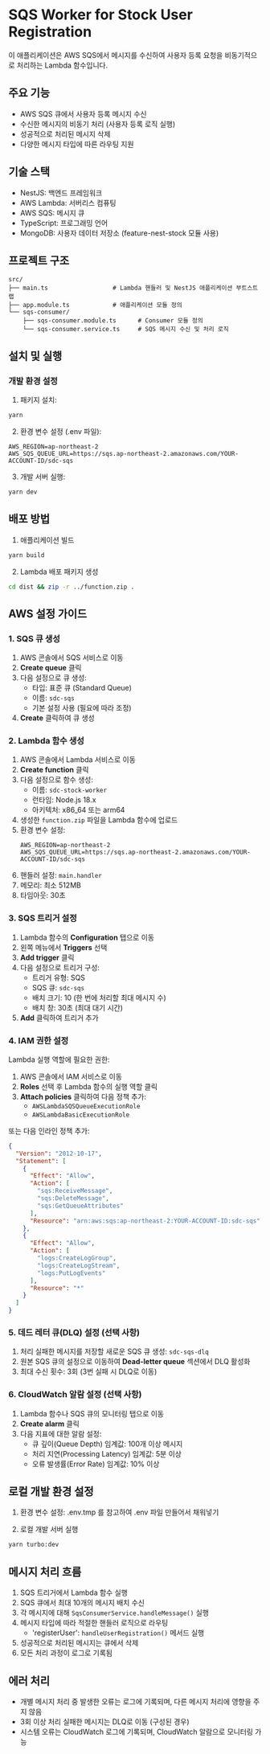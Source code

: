 # SQS Worker for Stock User Registration

이 애플리케이션은 AWS SQS에서 메시지를 수신하여 사용자 등록 요청을 비동기적으로 처리하는 Lambda 함수입니다.

## 주요 기능

- AWS SQS 큐에서 사용자 등록 메시지 수신
- 수신한 메시지의 비동기 처리 (사용자 등록 로직 실행)
- 성공적으로 처리된 메시지 삭제
- 다양한 메시지 타입에 따른 라우팅 지원

## 기술 스택

- NestJS: 백엔드 프레임워크
- AWS Lambda: 서버리스 컴퓨팅
- AWS SQS: 메시지 큐
- TypeScript: 프로그래밍 언어
- MongoDB: 사용자 데이터 저장소 (feature-nest-stock 모듈 사용)

## 프로젝트 구조

```
src/
├── main.ts                  # Lambda 핸들러 및 NestJS 애플리케이션 부트스트랩
├── app.module.ts            # 애플리케이션 모듈 정의
└── sqs-consumer/
    ├── sqs-consumer.module.ts      # Consumer 모듈 정의
    └── sqs-consumer.service.ts     # SQS 메시지 수신 및 처리 로직
```

## 설치 및 실행

### 개발 환경 설정

1. 패키지 설치:
```bash
yarn
```

2. 환경 변수 설정 (.env 파일):
```
AWS_REGION=ap-northeast-2
AWS_SQS_QUEUE_URL=https://sqs.ap-northeast-2.amazonaws.com/YOUR-ACCOUNT-ID/sdc-sqs
```

3. 개발 서버 실행:
```bash
yarn dev
```

## 배포 방법

1. 애플리케이션 빌드
```bash
yarn build
```

2. Lambda 배포 패키지 생성
```bash
cd dist && zip -r ../function.zip .
```

## AWS 설정 가이드

### 1. SQS 큐 생성

1. AWS 콘솔에서 SQS 서비스로 이동
2. **Create queue** 클릭
3. 다음 설정으로 큐 생성:
   - 타입: 표준 큐 (Standard Queue)
   - 이름: `sdc-sqs`
   - 기본 설정 사용 (필요에 따라 조정)
4. **Create** 클릭하여 큐 생성

### 2. Lambda 함수 생성

1. AWS 콘솔에서 Lambda 서비스로 이동
2. **Create function** 클릭
3. 다음 설정으로 함수 생성:
   - 이름: `sdc-stock-worker`
   - 런타임: Node.js 18.x
   - 아키텍처: x86_64 또는 arm64
4. 생성한 `function.zip` 파일을 Lambda 함수에 업로드
5. 환경 변수 설정:
   ```
   AWS_REGION=ap-northeast-2
   AWS_SQS_QUEUE_URL=https://sqs.ap-northeast-2.amazonaws.com/YOUR-ACCOUNT-ID/sdc-sqs
   ```
6. 핸들러 설정: `main.handler`
7. 메모리: 최소 512MB
8. 타임아웃: 30초

### 3. SQS 트리거 설정

1. Lambda 함수의 **Configuration** 탭으로 이동
2. 왼쪽 메뉴에서 **Triggers** 선택
3. **Add trigger** 클릭
4. 다음 설정으로 트리거 구성:
   - 트리거 유형: SQS
   - SQS 큐: `sdc-sqs`
   - 배치 크기: 10 (한 번에 처리할 최대 메시지 수)
   - 배치 창: 30초 (최대 대기 시간)
5. **Add** 클릭하여 트리거 추가

### 4. IAM 권한 설정

Lambda 실행 역할에 필요한 권한:
1. AWS 콘솔에서 IAM 서비스로 이동
2. **Roles** 선택 후 Lambda 함수의 실행 역할 클릭
3. **Attach policies** 클릭하여 다음 정책 추가:
   - `AWSLambdaSQSQueueExecutionRole`
   - `AWSLambdaBasicExecutionRole`

또는 다음 인라인 정책 추가:

```json
{
  "Version": "2012-10-17",
  "Statement": [
    {
      "Effect": "Allow",
      "Action": [
        "sqs:ReceiveMessage",
        "sqs:DeleteMessage",
        "sqs:GetQueueAttributes"
      ],
      "Resource": "arn:aws:sqs:ap-northeast-2:YOUR-ACCOUNT-ID:sdc-sqs"
    },
    {
      "Effect": "Allow",
      "Action": [
        "logs:CreateLogGroup",
        "logs:CreateLogStream",
        "logs:PutLogEvents"
      ],
      "Resource": "*"
    }
  ]
}
```

### 5. 데드 레터 큐(DLQ) 설정 (선택 사항)

1. 처리 실패한 메시지를 저장할 새로운 SQS 큐 생성: `sdc-sqs-dlq`
2. 원본 SQS 큐의 설정으로 이동하여 **Dead-letter queue** 섹션에서 DLQ 활성화
3. 최대 수신 횟수: 3회 (3번 실패 시 DLQ로 이동)

### 6. CloudWatch 알람 설정 (선택 사항)

1. Lambda 함수나 SQS 큐의 모니터링 탭으로 이동
2. **Create alarm** 클릭
3. 다음 지표에 대한 알람 설정:
   - 큐 깊이(Queue Depth) 임계값: 100개 이상 메시지
   - 처리 지연(Processing Latency) 임계값: 5분 이상
   - 오류 발생률(Error Rate) 임계값: 10% 이상

## 로컬 개발 환경 설정

1. 환경 변수 설정: .env.tmp 를 참고하여 .env 파일 만들어서 채워넣기

2. 로컬 개발 서버 실행
```bash
yarn turbo:dev
```

## 메시지 처리 흐름

1. SQS 트리거에서 Lambda 함수 실행
2. SQS 큐에서 최대 10개의 메시지 배치 수신
3. 각 메시지에 대해 `SqsConsumerService.handleMessage()` 실행
4. 메시지 타입에 따라 적절한 핸들러 로직으로 라우팅
   - 'registerUser': `handleUserRegistration()` 메서드 실행
5. 성공적으로 처리된 메시지는 큐에서 삭제
6. 모든 처리 과정이 로그로 기록됨

## 에러 처리

- 개별 메시지 처리 중 발생한 오류는 로그에 기록되며, 다른 메시지 처리에 영향을 주지 않음
- 3회 이상 처리 실패한 메시지는 DLQ로 이동 (구성된 경우)
- 시스템 오류는 CloudWatch 로그에 기록되며, CloudWatch 알람으로 모니터링 가능 